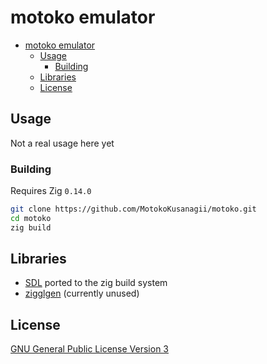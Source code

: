 # motoko emulator

<!--toc:start-->
- [motoko emulator](#motoko-emulator)
  - [Usage](#usage)
    - [Building](#building)
  - [Libraries](#libraries)
  - [License](#license)
<!--toc:end-->

<!-- markdownlint-capture -->
<!-- markdownlint-disable MD013 -->

## Usage

Not a real usage here yet

### Building

Requires Zig `0.14.0`

```sh
git clone https://github.com/MotokoKusanagii/motoko.git
cd motoko
zig build
```

## Libraries

- [SDL](https://github.com/castholm/SDL?tab=readme-ov-file) ported to the zig build system
- [zigglgen](https://github.com/castholm/zigglgen) (currently unused)

## License

[GNU General Public License Version 3](LICENSE)
